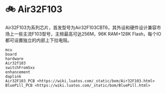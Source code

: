 # 🚲 Air32F103

Air32F103为系列芯片，首发型号为Air32F103CBT6，其外设和硬件设计兼容市场上一些主流F103型号，主频最高可达256M，96K RAM+128K Flash，每个IO都可设置独立的内部上下拉电阻。

```{toctree}
mcu
board
hardware
Air32f103
switchFromSxx
enhancement
daplink
Air32F103_PCB <https://wiki.luatos.com/_static/bom/Air32F103.html>
BluePill_PCB <https://wiki.luatos.com/_static/bom/BluePill.html>
```
